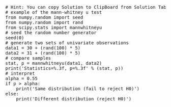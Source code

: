 <pre class="file" data-target="clipboard">
# Hint: You can copy Solution to ClipBoard from Solution Tab in Step 3
# example of the mann-whitney u test
from numpy.random import seed
from numpy.random import rand
from scipy.stats import mannwhitneyu
# seed the random number generator
seed(0)
# generate two sets of univariate observations
data1 = 30 + (rand(100) * 5)
data2 = 31 + (rand(100) * 5)
# compare samples
stat, p = mannwhitneyu(data1, data2)
print('Statistics=%.3f, p=%.3f' % (stat, p))
# interpret
alpha = 0.55
if p > alpha:
	print('Same distribution (fail to reject H0)')
else:
	print('Different distribution (reject H0)')

</pre>
